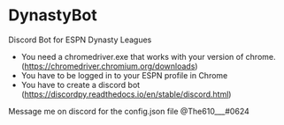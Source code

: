 # DynastyBot
Discord Bot for ESPN Dynasty Leagues

 - You need a chromedriver.exe that works with your version of chrome. (https://chromedriver.chromium.org/downloads)
 - You have to be logged in to your ESPN profile in Chrome
 - You have to create a discord bot (https://discordpy.readthedocs.io/en/stable/discord.html)

Message me on discord for the config.json file @The610___#0624
